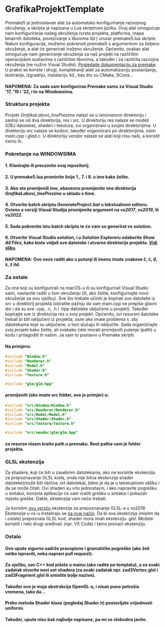 # **GrafikaProjektTemplate**

Premake5 je jednostavan alat za automatsko konfiguriranje razvojnog okruženja, a skripta je napisana u Lua skriptnom jeziku. Ovaj alat omogućuje nam konfiguriranje našeg okruženja (vrsta projekta, platforma, mapa binarnih datoteka, povezivanje s libovima itd.) unutar premake5.lua skripte.
Nakon konfiguracije, možemo pokrenuti premake5 s argumentom za željeno okruženje, a alat će generirati traženo okruženje. Općenito, ovakav alat omogućuje nam generiranje okruženja za naš projekt na različitim operacijskim sustavima s različitim libovima, a također i za različita razvojna okruženja (ne nužno Visual Studio). [Pogledajte dokumentaciju za premake](https://premake.github.io/docs/Using-Premake).
U praksi se koriste i drugi, kompleksniji alati za automatizaciju postavljanja, testiranje, izgradnju, instalaciju itd., kao što su CMake, SCons...

#### **NAPOMENA:** Za sada sam konfigurirao Premake samo za Visual Studio '17, '19 i '22, i to na Windowsima.

### **Struktura** **projekta**

Projekt *GrafikaLabovi_ImePrezime* nalazi se u istoimenom direktoriju i sastoji se od dva direktorija, res i src. U direktoriju res nalaze se modeli (OBJ datoteke), shaderi i teksture, svi organizirani u svojim direktorijima. U direktoriju src nalaze se kodovi, također organizirani po direktorijima, osim *main.cpp* i *glad.c*. U direktoriju  *vendor* nalaze se alati koji nisu naši, a koristit ćemo ih.

### **Pokretanje** **na** **WINDOWSIMA**
#### 1. Klonirajte ili preuzmite ovaj repozitorij. 
#### 2. U premake5.lua prominite linije 1., 7. i 8. u ime kako želite. 
#### 3. Ako ste promijenili  ime, **obavezno** promijenite ime direktorija *GrafikaLabovi_ImePrezime* u skladu s time.
#### 4. Otvorite batch skriptu *GenerateProject.bat* u tekstualnom editoru. Ovisno o verziji Visual Studija promijenite argument na *vs2017*, *vs2019*, ili *vs2022*.
#### 5. Sada pokrenite istu batch skriptu te će vam se generirat vs solution. 
#### 6. Otvorite Visual Studio solution, i u Solution Exploreru odaberite *Show All Files*, kako biste vidjeli sve datoteke i stvarne direktorije projekta. [Vidi sliku](https://i.stack.imgur.com/NmkhK.png).
#### **NAPOMENA:**  Ovo neće raditi ako u putanji ili imenu imate znakove č, ć, đ, š, ž itd.

### **Za** **ostale**
Za one koji su konfigurirali na macOS-u ili su konfigurirali Visual Studio sami, nastavite raditi u tom okruženju (ili, ako želite, konfigurirajte novo okruženje za ovu vježbu). Sve što trebate učiniti je kopirati sve datoteke iz src u direktorij projekta (obratite pažnju da vam main.cpp ne prepiše glavni dio i da su sve .cpp, .c, .h i .hpp datoteke uključene u projekt). Također kopirajte sve iz direktorija res u svoj projekt. Općenito, svi resursni datoteke trebali bi biti isključeni iz projekta, osim ako imate problema s .obj datotekama koje su uključene, u tom slučaju ih isključite. Sada organizirajte svoj projekt kako želite, ali svakako ćete morati promijeniti putanje (path) u kodu i prilagoditi ih vašim. Ja sam to postavio u Premake skripti.

#### Na primjeru:

```cpp
#include "Window.h"
#include "Renderer.h"
#include "Model.h"
#include "Shader.h"
#include "Texture.h"

#include "glm/glm.hpp"
```
 #### promijeniti (ako imate src folder, ovo je **primjer**) u: 
 ```cpp
#include "src/Window/Window.h"
#include "src/Renderer/Renderer.h"
#include "src/Model/Model.h"
#include "src/Shader/Shader.h"
#include "src/Texture/Texture.h"

#include "src/vendor/glm/glm.hpp"
```

#### za resurse nisam kratio path u premaku. Root patha vam je folder projekta.


### **GLSL** **ekstenzija**
Za shadere, koji će biti u zasebnim datotekama, ako ne koristite ekstenziju za prepoznavanje GLSL koda, onda nije bitna ekstenzija shader datoteke(može biti obična .txt datoteka), bitno je da je u tekstualnom obliku i da se može čitati. Ovi shaderi su vrlo jednostavni, i ako napravite pogrešku u sintaksi, konzola aplikacije će vam vratiti grešku u sintaksi i pokazati mjesto greške. Dakle, ekstenzija vam neće trebati.

Ja koristim [ovu verziju](https://marketplace.visualstudio.com/items?itemName=DanielScherzer.GLSL2022) ekstenzije za prepoznavanje GLSL-a u vs2019. Ekstenzije u vs-u instaliraju se [na ovaj način](https://learn.microsoft.com/en-us/visualstudio/ide/finding-and-using-visual-studio-extensions?view=vs-2022). Da bi ova ekstenzija (mislim da i ostale) prepoznala GLSL kod, shader mora imati ekstenziju *.glsl*.  Možete koristiti i neki drugi uređivač (npr. VS Code) i tamo pronaći ekstenziju.

### Ostalo
#### Ove upute sigurno sadrže pravopisne i gramatičke pogreške (ako želi netko ispraviti, neka napravi pull request). 
#### Za vježbu, sav C++ kod pišete u mainu (ako radite po templatu), a za svaki zadatak stvorite novi set shadera (za svaki zadatak npr. zad3Vertex.glsl i zad3Fragment.glsl ili smislite bolje nazive).
#### Također ovo je moja abstrakcija OpenGL-a, i nisan puno potrošia vremena, tako da... 
#### Preko metoda Shader klase (pogledaj Shader.h) postavljate vrijednosti uniformi.
#### Također, upute nisu baš najbolje napisane, pa mi se slobodno javite.